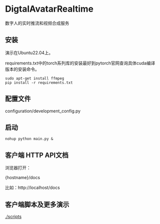# DigtalAvatarRealtime

数字人的实时推流和视频合成服务

## 安装

演示在Ubuntu22.04上。

requirements.txt中的torch系列库的安装最好到pytorch官网查询具体cuda编译版本的安装命令。

```shell
sudo apt-get install ffmpeg
pip install -r requirements.txt
```

## 配置文件

configuration/development_config.py

## 启动

```shell
nohup python main.py &
```

## 客户端 HTTP API文档

浏览器打开：

{hostname}/docs

比如：http://localhost/docs

## 客户端脚本及更多演示

[./scripts](./scripts)